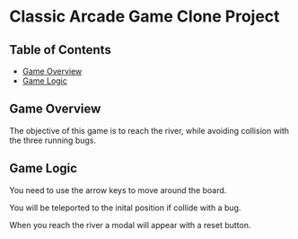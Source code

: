 # Classic Arcade Game Clone Project

## Table of Contents

- [Game Overview](#game%20overview)
- [Game Logic](#game%20logic)

## Game Overview

The objective of this game is to reach the river, while avoiding collision with the three running bugs.

## Game Logic

You need to use the arrow keys to move around the board.

You will be teleported to the inital position if collide with a bug.

When you reach the river a modal will appear with a reset button.
